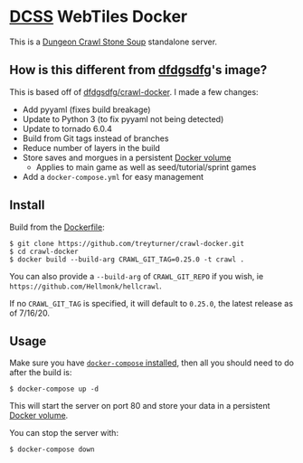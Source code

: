 [DCSS][DCSS] WebTiles Docker
=============================================
This is a [Dungeon Crawl Stone Soup][DCSS] standalone server.

How is this different from [dfdgsdfg](https://github.com/dfdgsdfg)'s image?
--------------------------------------------
This is based off of [dfdgsdfg/crawl-docker](https://github.com/dfdgsdfg/crawl-docker). I made a few changes:

- Add pyyaml (fixes build breakage)
- Update to Python 3 (to fix pyyaml not being detected)
- Update to tornado 6.0.4
- Build from Git tags instead of branches
- Reduce number of layers in the build
- Store saves and morgues in a persistent [Docker volume]
  - Applies to main game as well as seed/tutorial/sprint games
- Add a `docker-compose.yml` for easy management

Install
-------
Build from the [Dockerfile](Dockerfile):

```
$ git clone https://github.com/treyturner/crawl-docker.git
$ cd crawl-docker
$ docker build --build-arg CRAWL_GIT_TAG=0.25.0 -t crawl .
```

You can also provide a `--build-arg` of `CRAWL_GIT_REPO` if you wish, ie `https://github.com/Hellmonk/hellcrawl`.

If no `CRAWL_GIT_TAG` is specified, it will default to `0.25.0`, the latest release as of 7/16/20.

Usage
-----
Make sure you have [`docker-compose` installed](https://docs.docker.com/compose/install/), then all you should need to do after the build is:

```
$ docker-compose up -d
```

This will start the server on port 80 and store your data in a persistent [Docker volume].

You can stop the server with:

```
$ docker-compose down
```

[DCSS]:http://crawl.develz.org/
[Crawl-dev]:http://webchat.freenode.net/?channels=%23%23crawl-dev
[Docker volume]:https://docs.docker.com/storage/volumes/

